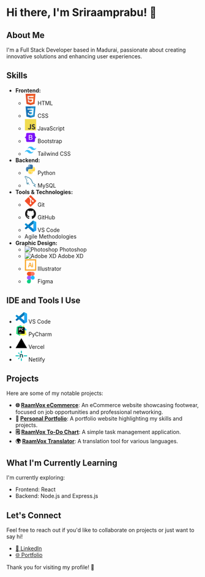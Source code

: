 # Hi there, I'm Sriraamprabu! 👋

## About Me
I'm a Full Stack Developer based in Madurai, passionate about creating innovative solutions and enhancing user experiences.

## Skills
- **Frontend:**
  - <img src="https://raw.githubusercontent.com/devicons/devicon/master/icons/html5/html5-original.svg" alt="HTML" width="30" height="30"/> HTML
  - <img src="https://raw.githubusercontent.com/devicons/devicon/master/icons/css3/css3-original.svg" alt="CSS" width="30" height="30"/> CSS
  - <img src="https://raw.githubusercontent.com/devicons/devicon/master/icons/javascript/javascript-original.svg" alt="JavaScript" width="30" height="30"/> JavaScript
  - <img src="https://raw.githubusercontent.com/devicons/devicon/master/icons/bootstrap/bootstrap-original.svg" alt="Bootstrap" width="30" height="30"/> Bootstrap
  - <img src="https://raw.githubusercontent.com/devicons/devicon/master/icons/tailwindcss/tailwindcss-plain.svg" alt="Tailwind CSS" width="30" height="30"/> Tailwind CSS
- **Backend:**
  - <img src="https://raw.githubusercontent.com/devicons/devicon/master/icons/python/python-original.svg" alt="Python" width="30" height="30"/> Python
  - <img src="https://raw.githubusercontent.com/devicons/devicon/master/icons/mysql/mysql-original.svg" alt="MySQL" width="30" height="30"/> MySQL
- **Tools & Technologies:**
  - <img src="https://raw.githubusercontent.com/devicons/devicon/master/icons/git/git-original.svg" alt="Git" width="30" height="30"/> Git
  - <img src="https://raw.githubusercontent.com/devicons/devicon/master/icons/github/github-original.svg" alt="GitHub" width="30" height="30"/> GitHub
  - <img src="https://raw.githubusercontent.com/devicons/devicon/master/icons/vscode/vscode-original.svg" alt="VS Code" width="30" height="30"/> VS Code
  - Agile Methodologies
- **Graphic Design:**
  - <img src="https://upload.wikimedia.org/wikipedia/commons/thumb/3/3d/Adobe_Photoshop_CC_icon.svg/1200px-Adobe_Photoshop_CC_icon.svg.png" alt="Photoshop" width="30" height="30"/> Photoshop
  - <img src="https://upload.wikimedia.org/wikipedia/commons/thumb/c/c0/Adobe_XD_icon.svg/1200px-Adobe_XD_icon.svg.png" alt="Adobe XD" width="30" height="30"/> Adobe XD
  - <img src="https://raw.githubusercontent.com/devicons/devicon/master/icons/illustrator/illustrator-line.svg" alt="Illustrator" width="30" height="30"/> Illustrator
  - <img src="https://raw.githubusercontent.com/devicons/devicon/master/icons/figma/figma-original.svg" alt="Figma" width="30" height="30"/> Figma

## IDE and Tools I Use
- <img src="https://raw.githubusercontent.com/devicons/devicon/master/icons/vscode/vscode-original.svg" alt="VS Code" width="30" height="30"/> VS Code
- <img src="https://raw.githubusercontent.com/devicons/devicon/master/icons/pycharm/pycharm-original.svg" alt="PyCharm" width="30" height="30"/> PyCharm
- <img src="https://raw.githubusercontent.com/devicons/devicon/master/icons/vercel/vercel-original.svg" alt="Vercel" width="30" height="30"/> Vercel
- <img src="https://raw.githubusercontent.com/devicons/devicon/master/icons/netlify/netlify-original.svg" alt="Netlify" width="30" height="30"/> Netlify

## Projects
Here are some of my notable projects:

- **🌐 [RaamVox eCommerce](https://raamvox-footwear.vercel.app/)**: An eCommerce website showcasing footwear, focused on job opportunities and professional networking.
- **📁 [Personal Portfolio](https://sriraamprabu.vercel.app/)**: A portfolio website highlighting my skills and projects.
- **🗒️ [RaamVox To-Do Chart](https://raamvox-todo-chart.vercel.app/)**: A simple task management application.
- **🌍 [RaamVox Translator](https://raamvox-translator.vercel.app/)**: A translation tool for various languages.

## What I'm Currently Learning
I'm currently exploring:
- Frontend: React
- Backend: Node.js and Express.js

## Let's Connect
Feel free to reach out if you'd like to collaborate on projects or just want to say hi!

- [🔗 LinkedIn](https://www.linkedin.com/in/yourprofile)
- [🌐 Portfolio](https://raamvox-footwear.vercel.app/)

Thank you for visiting my profile! 🎉

